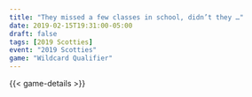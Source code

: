 ```yaml
---
title: "They missed a few classes in school, didn’t they …"
date: 2019-02-15T19:31:00-05:00
draft: false
tags: [2019 Scotties]
event: "2019 Scotties"
game: "Wildcard Qualifier"
---
```

{{< game-details >}}
<!--more--> 